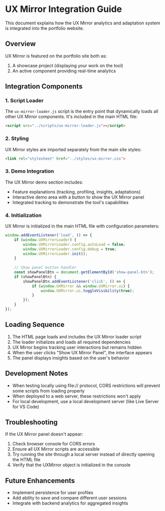 # UX Mirror Integration Guide

This document explains how the UX Mirror analytics and adaptation system is integrated into the portfolio website.

## Overview

UX Mirror is featured on the portfolio site both as:
1. A showcase project (displaying your work on the tool)
2. An active component providing real-time analytics

## Integration Components

### 1. Script Loader
The `ux-mirror-loader.js` script is the entry point that dynamically loads all other UX Mirror components. It's included in the main HTML file:

```html
<script src="../scripts/ux-mirror-loader.js"></script>
```

### 2. Styling
UX Mirror styles are imported separately from the main site styles:

```html
<link rel="stylesheet" href="../styles/ux-mirror.css">
```

### 3. Demo Integration
The UX Mirror demo section includes:
- Feature explanations (tracking, profiling, insights, adaptations)
- Interactive demo area with a button to show the UX Mirror panel
- Integrated tracking to demonstrate the tool's capabilities

### 4. Initialization
UX Mirror is initialized in the main HTML file with configuration parameters:

```javascript
window.addEventListener('load', () => {
    if (window.UXMirrorLoader) {
        window.UXMirrorLoader.config.autoLoad = false;
        window.UXMirrorLoader.config.debug = true;
        window.UXMirrorLoader.init();
    }
    
    // Show panel button handler
    const showPanelBtn = document.getElementById('show-panel-btn');
    if (showPanelBtn) {
        showPanelBtn.addEventListener('click', () => {
            if (window.UXMirror && window.UXMirror.ui) {
                window.UXMirror.ui.toggleVisibility(true);
            }
        });
    }
});
```

## Loading Sequence

1. The HTML page loads and includes the UX Mirror loader script
2. The loader initializes and loads all required dependencies
3. UX Mirror begins tracking user interactions but remains hidden
4. When the user clicks "Show UX Mirror Panel", the interface appears
5. The panel displays insights based on the user's behavior

## Development Notes

- When testing locally using file:// protocol, CORS restrictions will prevent some scripts from loading properly
- When deployed to a web server, these restrictions won't apply
- For local development, use a local development server (like Live Server for VS Code)

## Troubleshooting

If the UX Mirror panel doesn't appear:
1. Check browser console for CORS errors
2. Ensure all UX Mirror scripts are accessible
3. Try running the site through a local server instead of directly opening the HTML file
4. Verify that the UXMirror object is initialized in the console

## Future Enhancements

- Implement persistence for user profiles
- Add ability to save and compare different user sessions
- Integrate with backend analytics for aggregated insights

